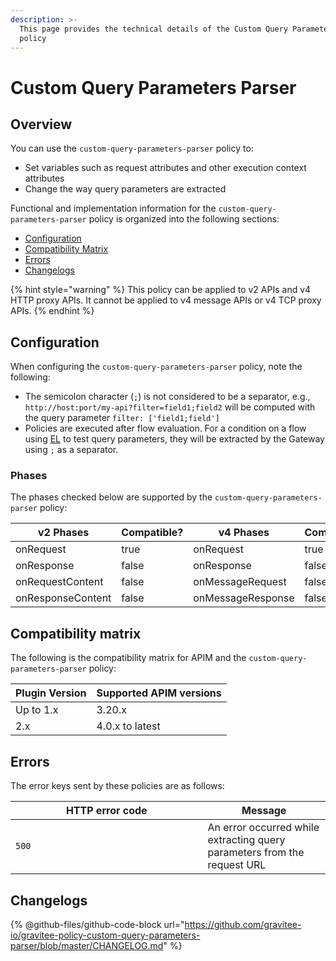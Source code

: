 ```yaml
---
description: >-
  This page provides the technical details of the Custom Query Parameters Parser
  policy
---
```


# Custom Query Parameters Parser

## Overview

You can use the `custom-query-parameters-parser` policy to:

* Set variables such as request attributes and other execution context attributes
* Change the way query parameters are extracted

Functional and implementation information for the `custom-query-parameters-parser` policy is organized into the following sections:

* [Configuration](custom-query-parameters-parser.md#configuration)
* [Compatibility Matrix](custom-query-parameters-parser.md#compatibility-matrix)
* [Errors](custom-query-parameters-parser.md#errors)
* [Changelogs](custom-query-parameters-parser.md#changelogs)

{% hint style="warning" %}
This policy can be applied to v2 APIs and v4 HTTP proxy APIs. It cannot be applied to v4 message APIs or v4 TCP proxy APIs.
{% endhint %}

## Configuration

When configuring the `custom-query-parameters-parser` policy, note the following:

* The semicolon character (`;`) is not considered to be a separator, e.g., `http://host:port/my-api?filter=field1;field2` will be computed with the query parameter `filter: ['field1;field']`
* Policies are executed after flow evaluation. For a condition on a flow using [EL](../../guides/gravitee-expression-language.md) to test query parameters, they will be extracted by the Gateway using `;` as a separator.

### Phases

The phases checked below are supported by the `custom-query-parameters-parser` policy:

<table data-full-width="false"><thead><tr><th width="202">v2 Phases</th><th width="139" data-type="checkbox">Compatible?</th><th width="198">v4 Phases</th><th data-type="checkbox">Compatible?</th></tr></thead><tbody><tr><td>onRequest</td><td>true</td><td>onRequest</td><td>true</td></tr><tr><td>onResponse</td><td>false</td><td>onResponse</td><td>false</td></tr><tr><td>onRequestContent</td><td>false</td><td>onMessageRequest</td><td>false</td></tr><tr><td>onResponseContent</td><td>false</td><td>onMessageResponse</td><td>false</td></tr></tbody></table>

## Compatibility matrix

The following is the compatibility matrix for APIM and the `custom-query-parameters-parser` policy:

<table data-full-width="false"><thead><tr><th>Plugin Version</th><th>Supported APIM versions</th></tr></thead><tbody><tr><td>Up to 1.x</td><td>3.20.x</td></tr><tr><td>2.x</td><td>4.0.x to latest</td></tr></tbody></table>

## Errors

The error keys sent by these policies are as follows:

<table><thead><tr><th width="291.5">HTTP error code</th><th>Message</th></tr></thead><tbody><tr><td><code>500</code></td><td>An error occurred while extracting query parameters from the request URL</td></tr></tbody></table>

## Changelogs

{% @github-files/github-code-block url="https://github.com/gravitee-io/gravitee-policy-custom-query-parameters-parser/blob/master/CHANGELOG.md" %}
